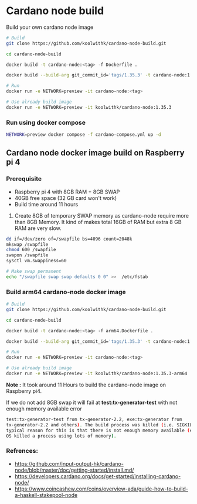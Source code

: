 # Cardano node build

Build your own cardano node image

```bash
# Build
git clone https://github.com/koolwithk/cardano-node-build.git

cd cardano-node-build

docker build -t cardano-node:<tag> -f Dockerfile .

docker build --build-arg git_commit_id='tags/1.35.3' -t cardano-node:1.35.3 -f Dockerfile .

# Run
docker run -e NETWORK=preview -it cardano-node:<tag>

# Use already build image
docker run -e NETWORK=preview -it koolwithk/cardano-node:1.35.3

```

### Run using docker compose

```bash
NETWORK=preview docker compose -f cardano-compose.yml up -d
```

## Cardano node docker image build on Raspberry pi 4

### Prerequisite
- Raspberry pi 4 with 8GB RAM + 8GB SWAP
- 40GB free space (32 GB card won't work)
- Build time around 11 hours

1. Create 8GB of temporary SWAP memory as cardano-node require more than 8GB Memory. It kind of makes total 16GB of RAM but extra 8 GB RAM are very slow.

```bash
dd if=/dev/zero of=/swapfile bs=4096 count=2048k
mkswap /swapfile
chmod 600 /swapfile
swapon /swapfile
sysctl vm.swappiness=60

# Make swap permanent
echo "/swapfile swap swap defaults 0 0" >>  /etc/fstab
```

### Build arm64 cardano-node docker image

```bash
# Build
git clone https://github.com/koolwithk/cardano-node-build.git

cd cardano-node-build

docker build -t cardano-node:<tag> -f arm64.Dockerfile .

docker build --build-arg git_commit_id='tags/1.35.3' -t cardano-node:1.35.3 -f arm64.Dockerfile .

# Run
docker run -e NETWORK=preview -it cardano-node:<tag>

# Use already build image
docker run -e NETWORK=preview -it koolwithk/cardano-node:1.35.3-arm64

```
**Note :** It took around 11 Hours to build the cardano-node image on Raspberry pi4.

If we do not add 8GB swap it will fail at **test:tx-generator-test** with not enough memory available error

```bash
test:tx-generator-test from tx-generator-2.2, exe:tx-generator from
tx-generator-2.2 and others). The build process was killed (i.e. SIGKILL). The
typical reason for this is that there is not enough memory available (e.g. the
OS killed a process using lots of memory).
```

### Refrences:
- https://github.com/input-output-hk/cardano-node/blob/master/doc/getting-started/install.md/
- https://developers.cardano.org/docs/get-started/installing-cardano-node/
- https://www.coincashew.com/coins/overview-ada/guide-how-to-build-a-haskell-stakepool-node